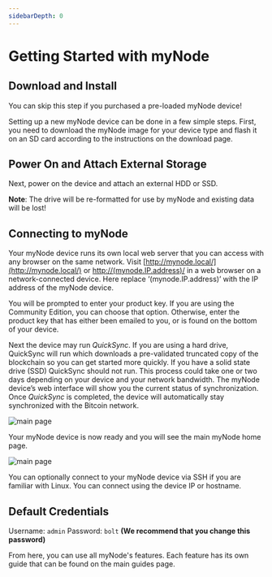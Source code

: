 ```yaml
---
sidebarDepth: 0
---
```


# Getting Started with myNode

## Download and Install

You can skip this step if you purchased a pre-loaded myNode device!

Setting up a new myNode device can be done in a few simple steps. First, you need to download the myNode image for your device type and flash it on an SD card according to the instructions on the download page.

## Power On and Attach External Storage

Next, power on the device and attach an external HDD or SSD.

**Note**: The drive will be re-formatted for use by myNode and existing data will be lost!

## Connecting to myNode

Your myNode device runs its own local web server that you can access with any browser on the same network. Visit [http://mynode.local/](http://mynode.local/) or [http://(mynode.IP.address)/](http://mynode_ip_address/) in a web browser on a network-connected device. Here replace ’(mynode.IP.address)’ with the IP address of the myNode device.

You will be prompted to enter your product key. If you are using the Community Edition, you can choose that option. Otherwise, enter the product key that has either been emailed to you, or is found on the bottom of your device.

Next the device may run *QuickSync*. If you are using a hard drive, QuickSync will run which downloads a pre-validated truncated copy of the blockchain so you can get started more quickly. If you have a solid state drive (SSD) QuickSync should not run. This process could take one or two days depending on your device and your network bandwidth. The myNode device’s web interface will show you the current status of synchronization. Once *QuickSync* is completed, the device will automatically stay synchronized with the Bitcoin network.

![main page](/images/getting-started/gs1.png)

Your myNode device is now ready and you will see the main myNode home page.

![main page](/images/getting-started/gs2.png)

You can optionally connect to your myNode device via SSH if you are familiar with Linux. You can connect using the device IP or hostname.

## Default Credentials

Username: `admin`
Password: `bolt`   **(We recommend that you change this password)**

From here, you can use all myNode's features. Each feature has its own guide that can be found on the main guides page.
